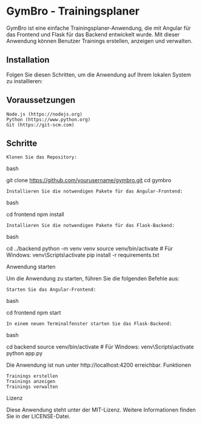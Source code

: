 # GymBro - Trainingsplaner #

GymBro ist eine einfache Trainingsplaner-Anwendung, die mit Angular für das Frontend und Flask für das Backend entwickelt wurde. Mit dieser Anwendung können Benutzer Trainings erstellen, anzeigen und verwalten.
## Installation ##

Folgen Sie diesen Schritten, um die Anwendung auf Ihrem lokalen System zu installieren:
## Voraussetzungen ##

    Node.js (https://nodejs.org)
    Python (https://www.python.org)
    Git (https://git-scm.com)

## Schritte

    Klonen Sie das Repository:

bash

git clone https://github.com/yourusername/gymbro.git
cd gymbro

    Installieren Sie die notwendigen Pakete für das Angular-Frontend:

bash

cd frontend
npm install

    Installieren Sie die notwendigen Pakete für das Flask-Backend:

bash

cd ../backend
python -m venv venv
source venv/bin/activate  # Für Windows: venv\Scripts\activate
pip install -r requirements.txt

Anwendung starten

Um die Anwendung zu starten, führen Sie die folgenden Befehle aus:

    Starten Sie das Angular-Frontend:

bash

cd frontend
npm start

    In einem neuen Terminalfenster starten Sie das Flask-Backend:

bash

cd backend
source venv/bin/activate  # Für Windows: venv\Scripts\activate
python app.py

Die Anwendung ist nun unter http://localhost:4200 erreichbar.
Funktionen

    Trainings erstellen
    Trainings anzeigen
    Trainings verwalten

Lizenz

Diese Anwendung steht unter der MIT-Lizenz. Weitere Informationen finden Sie in der LICENSE-Datei.
